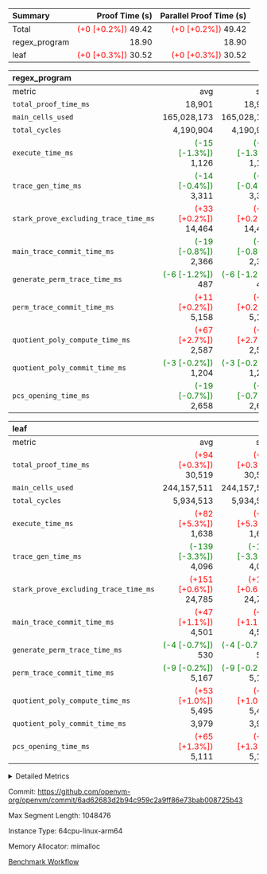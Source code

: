 | Summary | Proof Time (s) | Parallel Proof Time (s) |
|:---|---:|---:|
| Total | <span style='color: red'>(+0 [+0.2%])</span> 49.42 | <span style='color: red'>(+0 [+0.2%])</span> 49.42 |
| regex_program |  18.90 |  18.90 |
| leaf | <span style='color: red'>(+0 [+0.3%])</span> 30.52 | <span style='color: red'>(+0 [+0.3%])</span> 30.52 |


| regex_program |||||
|:---|---:|---:|---:|---:|
|metric|avg|sum|max|min|
| `total_proof_time_ms ` |  18,901 |  18,901 |  18,901 |  18,901 |
| `main_cells_used     ` |  165,028,173 |  165,028,173 |  165,028,173 |  165,028,173 |
| `total_cycles        ` |  4,190,904 |  4,190,904 |  4,190,904 |  4,190,904 |
| `execute_time_ms     ` | <span style='color: green'>(-15 [-1.3%])</span> 1,126 | <span style='color: green'>(-15 [-1.3%])</span> 1,126 | <span style='color: green'>(-15 [-1.3%])</span> 1,126 | <span style='color: green'>(-15 [-1.3%])</span> 1,126 |
| `trace_gen_time_ms   ` | <span style='color: green'>(-14 [-0.4%])</span> 3,311 | <span style='color: green'>(-14 [-0.4%])</span> 3,311 | <span style='color: green'>(-14 [-0.4%])</span> 3,311 | <span style='color: green'>(-14 [-0.4%])</span> 3,311 |
| `stark_prove_excluding_trace_time_ms` | <span style='color: red'>(+33 [+0.2%])</span> 14,464 | <span style='color: red'>(+33 [+0.2%])</span> 14,464 | <span style='color: red'>(+33 [+0.2%])</span> 14,464 | <span style='color: red'>(+33 [+0.2%])</span> 14,464 |
| `main_trace_commit_time_ms` | <span style='color: green'>(-19 [-0.8%])</span> 2,366 | <span style='color: green'>(-19 [-0.8%])</span> 2,366 | <span style='color: green'>(-19 [-0.8%])</span> 2,366 | <span style='color: green'>(-19 [-0.8%])</span> 2,366 |
| `generate_perm_trace_time_ms` | <span style='color: green'>(-6 [-1.2%])</span> 487 | <span style='color: green'>(-6 [-1.2%])</span> 487 | <span style='color: green'>(-6 [-1.2%])</span> 487 | <span style='color: green'>(-6 [-1.2%])</span> 487 |
| `perm_trace_commit_time_ms` | <span style='color: red'>(+11 [+0.2%])</span> 5,158 | <span style='color: red'>(+11 [+0.2%])</span> 5,158 | <span style='color: red'>(+11 [+0.2%])</span> 5,158 | <span style='color: red'>(+11 [+0.2%])</span> 5,158 |
| `quotient_poly_compute_time_ms` | <span style='color: red'>(+67 [+2.7%])</span> 2,587 | <span style='color: red'>(+67 [+2.7%])</span> 2,587 | <span style='color: red'>(+67 [+2.7%])</span> 2,587 | <span style='color: red'>(+67 [+2.7%])</span> 2,587 |
| `quotient_poly_commit_time_ms` | <span style='color: green'>(-3 [-0.2%])</span> 1,204 | <span style='color: green'>(-3 [-0.2%])</span> 1,204 | <span style='color: green'>(-3 [-0.2%])</span> 1,204 | <span style='color: green'>(-3 [-0.2%])</span> 1,204 |
| `pcs_opening_time_ms ` | <span style='color: green'>(-19 [-0.7%])</span> 2,658 | <span style='color: green'>(-19 [-0.7%])</span> 2,658 | <span style='color: green'>(-19 [-0.7%])</span> 2,658 | <span style='color: green'>(-19 [-0.7%])</span> 2,658 |

| leaf |||||
|:---|---:|---:|---:|---:|
|metric|avg|sum|max|min|
| `total_proof_time_ms ` | <span style='color: red'>(+94 [+0.3%])</span> 30,519 | <span style='color: red'>(+94 [+0.3%])</span> 30,519 | <span style='color: red'>(+94 [+0.3%])</span> 30,519 | <span style='color: red'>(+94 [+0.3%])</span> 30,519 |
| `main_cells_used     ` |  244,157,511 |  244,157,511 |  244,157,511 |  244,157,511 |
| `total_cycles        ` |  5,934,513 |  5,934,513 |  5,934,513 |  5,934,513 |
| `execute_time_ms     ` | <span style='color: red'>(+82 [+5.3%])</span> 1,638 | <span style='color: red'>(+82 [+5.3%])</span> 1,638 | <span style='color: red'>(+82 [+5.3%])</span> 1,638 | <span style='color: red'>(+82 [+5.3%])</span> 1,638 |
| `trace_gen_time_ms   ` | <span style='color: green'>(-139 [-3.3%])</span> 4,096 | <span style='color: green'>(-139 [-3.3%])</span> 4,096 | <span style='color: green'>(-139 [-3.3%])</span> 4,096 | <span style='color: green'>(-139 [-3.3%])</span> 4,096 |
| `stark_prove_excluding_trace_time_ms` | <span style='color: red'>(+151 [+0.6%])</span> 24,785 | <span style='color: red'>(+151 [+0.6%])</span> 24,785 | <span style='color: red'>(+151 [+0.6%])</span> 24,785 | <span style='color: red'>(+151 [+0.6%])</span> 24,785 |
| `main_trace_commit_time_ms` | <span style='color: red'>(+47 [+1.1%])</span> 4,501 | <span style='color: red'>(+47 [+1.1%])</span> 4,501 | <span style='color: red'>(+47 [+1.1%])</span> 4,501 | <span style='color: red'>(+47 [+1.1%])</span> 4,501 |
| `generate_perm_trace_time_ms` | <span style='color: green'>(-4 [-0.7%])</span> 530 | <span style='color: green'>(-4 [-0.7%])</span> 530 | <span style='color: green'>(-4 [-0.7%])</span> 530 | <span style='color: green'>(-4 [-0.7%])</span> 530 |
| `perm_trace_commit_time_ms` | <span style='color: green'>(-9 [-0.2%])</span> 5,167 | <span style='color: green'>(-9 [-0.2%])</span> 5,167 | <span style='color: green'>(-9 [-0.2%])</span> 5,167 | <span style='color: green'>(-9 [-0.2%])</span> 5,167 |
| `quotient_poly_compute_time_ms` | <span style='color: red'>(+53 [+1.0%])</span> 5,495 | <span style='color: red'>(+53 [+1.0%])</span> 5,495 | <span style='color: red'>(+53 [+1.0%])</span> 5,495 | <span style='color: red'>(+53 [+1.0%])</span> 5,495 |
| `quotient_poly_commit_time_ms` |  3,979 |  3,979 |  3,979 |  3,979 |
| `pcs_opening_time_ms ` | <span style='color: red'>(+65 [+1.3%])</span> 5,111 | <span style='color: red'>(+65 [+1.3%])</span> 5,111 | <span style='color: red'>(+65 [+1.3%])</span> 5,111 | <span style='color: red'>(+65 [+1.3%])</span> 5,111 |



<details>
<summary>Detailed Metrics</summary>

| group | num_segments | keygen_time_ms | commit_exe_time_ms |
| --- | --- | --- | --- |
| regex_program | 1 | 616 | 42 | 

| group | air_name | quotient_deg | interactions | constraints |
| --- | --- | --- | --- | --- |
| leaf | AccessAdapterAir<2> | 4 | 5 | 12 | 
| leaf | AccessAdapterAir<4> | 4 | 5 | 12 | 
| leaf | AccessAdapterAir<8> | 4 | 5 | 12 | 
| leaf | FriReducedOpeningAir | 4 | 35 | 59 | 
| leaf | NativePoseidon2Air<BabyBearParameters>, 1> | 4 | 31 | 302 | 
| leaf | PhantomAir | 4 | 3 | 4 | 
| leaf | ProgramAir | 1 | 1 | 4 | 
| leaf | VariableRangeCheckerAir | 1 | 1 | 4 | 
| leaf | VmAirWrapper<BranchNativeAdapterAir, BranchEqualCoreAir<1> | 2 | 11 | 23 | 
| leaf | VmAirWrapper<JalNativeAdapterAir, JalCoreAir> | 4 | 7 | 6 | 
| leaf | VmAirWrapper<NativeAdapterAir<2, 0>, PublicValuesCoreAir> | 4 | 11 | 23 | 
| leaf | VmAirWrapper<NativeAdapterAir<2, 1>, FieldArithmeticCoreAir> | 4 | 15 | 23 | 
| leaf | VmAirWrapper<NativeLoadStoreAdapterAir<1>, NativeLoadStoreCoreAir<1> | 4 | 15 | 20 | 
| leaf | VmAirWrapper<NativeLoadStoreAdapterAir<4>, NativeLoadStoreCoreAir<4> | 4 | 15 | 20 | 
| leaf | VmAirWrapper<NativeVectorizedAdapterAir<4>, FieldExtensionCoreAir> | 4 | 15 | 23 | 
| leaf | VmConnectorAir | 4 | 3 | 8 | 
| leaf | VolatileBoundaryAir | 4 | 4 | 16 | 
| regex_program | AccessAdapterAir<16> | 2 | 5 | 14 | 
| regex_program | AccessAdapterAir<2> | 2 | 5 | 14 | 
| regex_program | AccessAdapterAir<32> | 2 | 5 | 14 | 
| regex_program | AccessAdapterAir<4> | 2 | 5 | 14 | 
| regex_program | AccessAdapterAir<64> | 2 | 5 | 14 | 
| regex_program | AccessAdapterAir<8> | 2 | 5 | 14 | 
| regex_program | BitwiseOperationLookupAir<8> | 2 | 2 | 4 | 
| regex_program | KeccakVmAir | 2 | 321 | 4,571 | 
| regex_program | MemoryMerkleAir<8> | 2 | 4 | 40 | 
| regex_program | PersistentBoundaryAir<8> | 2 | 3 | 6 | 
| regex_program | PhantomAir | 2 | 3 | 5 | 
| regex_program | Poseidon2PeripheryAir<BabyBearParameters>, 1> | 2 | 1 | 286 | 
| regex_program | ProgramAir | 1 | 1 | 4 | 
| regex_program | RangeTupleCheckerAir<2> | 1 | 1 | 4 | 
| regex_program | VariableRangeCheckerAir | 1 | 1 | 4 | 
| regex_program | VmAirWrapper<Rv32BaseAluAdapterAir, BaseAluCoreAir<4, 8> | 2 | 19 | 43 | 
| regex_program | VmAirWrapper<Rv32BaseAluAdapterAir, LessThanCoreAir<4, 8> | 2 | 17 | 39 | 
| regex_program | VmAirWrapper<Rv32BaseAluAdapterAir, ShiftCoreAir<4, 8> | 2 | 23 | 90 | 
| regex_program | VmAirWrapper<Rv32BranchAdapterAir, BranchEqualCoreAir<4> | 2 | 11 | 25 | 
| regex_program | VmAirWrapper<Rv32BranchAdapterAir, BranchLessThanCoreAir<4, 8> | 2 | 13 | 41 | 
| regex_program | VmAirWrapper<Rv32CondRdWriteAdapterAir, Rv32JalLuiCoreAir> | 2 | 10 | 22 | 
| regex_program | VmAirWrapper<Rv32HintStoreAdapterAir, Rv32HintStoreCoreAir> | 2 | 15 | 17 | 
| regex_program | VmAirWrapper<Rv32JalrAdapterAir, Rv32JalrCoreAir> | 2 | 16 | 20 | 
| regex_program | VmAirWrapper<Rv32LoadStoreAdapterAir, LoadSignExtendCoreAir<4, 8> | 2 | 18 | 33 | 
| regex_program | VmAirWrapper<Rv32LoadStoreAdapterAir, LoadStoreCoreAir<4> | 2 | 17 | 38 | 
| regex_program | VmAirWrapper<Rv32MultAdapterAir, DivRemCoreAir<4, 8> | 2 | 25 | 88 | 
| regex_program | VmAirWrapper<Rv32MultAdapterAir, MulHCoreAir<4, 8> | 2 | 24 | 38 | 
| regex_program | VmAirWrapper<Rv32MultAdapterAir, MultiplicationCoreAir<4, 8> | 2 | 19 | 26 | 
| regex_program | VmAirWrapper<Rv32RdWriteAdapterAir, Rv32AuipcCoreAir> | 2 | 11 | 15 | 
| regex_program | VmConnectorAir | 2 | 3 | 9 | 

| group | air_name | idx | rows | prep_cols | perm_cols | main_cols | cells |
| --- | --- | --- | --- | --- | --- | --- | --- |
| leaf | AccessAdapterAir<2> | 0 | 2,097,152 |  | 16 | 11 | 56,623,104 | 
| leaf | AccessAdapterAir<4> | 0 | 1,048,576 |  | 16 | 13 | 30,408,704 | 
| leaf | AccessAdapterAir<8> | 0 | 131,072 |  | 16 | 17 | 4,325,376 | 
| leaf | FriReducedOpeningAir | 0 | 1,048,576 |  | 76 | 64 | 146,800,640 | 
| leaf | NativePoseidon2Air<BabyBearParameters>, 1> | 0 | 65,536 |  | 36 | 348 | 25,165,824 | 
| leaf | PhantomAir | 0 | 32,768 |  | 8 | 6 | 458,752 | 
| leaf | ProgramAir | 0 | 262,144 |  | 8 | 10 | 4,718,592 | 
| leaf | VariableRangeCheckerAir | 0 | 262,144 | 2 | 8 | 1 | 2,359,296 | 
| leaf | VmAirWrapper<BranchNativeAdapterAir, BranchEqualCoreAir<1> | 0 | 2,097,152 |  | 28 | 23 | 106,954,752 | 
| leaf | VmAirWrapper<JalNativeAdapterAir, JalCoreAir> | 0 | 131,072 |  | 12 | 10 | 2,883,584 | 
| leaf | VmAirWrapper<NativeAdapterAir<2, 0>, PublicValuesCoreAir> | 0 | 64 |  | 16 | 23 | 2,496 | 
| leaf | VmAirWrapper<NativeAdapterAir<2, 1>, FieldArithmeticCoreAir> | 0 | 4,194,304 |  | 20 | 30 | 209,715,200 | 
| leaf | VmAirWrapper<NativeLoadStoreAdapterAir<1>, NativeLoadStoreCoreAir<1> | 0 | 2,097,152 |  | 36 | 25 | 127,926,272 | 
| leaf | VmAirWrapper<NativeLoadStoreAdapterAir<4>, NativeLoadStoreCoreAir<4> | 0 | 65,536 |  | 36 | 34 | 4,587,520 | 
| leaf | VmAirWrapper<NativeVectorizedAdapterAir<4>, FieldExtensionCoreAir> | 0 | 131,072 |  | 20 | 40 | 7,864,320 | 
| leaf | VmConnectorAir | 0 | 2 | 1 | 8 | 4 | 24 | 
| leaf | VolatileBoundaryAir | 0 | 1,048,576 |  | 8 | 11 | 19,922,944 | 

| group | air_name | segment | rows | prep_cols | perm_cols | main_cols | cells |
| --- | --- | --- | --- | --- | --- | --- | --- |
| regex_program | AccessAdapterAir<2> | 0 | 64 |  | 24 | 11 | 2,240 | 
| regex_program | AccessAdapterAir<4> | 0 | 32 |  | 24 | 13 | 1,184 | 
| regex_program | AccessAdapterAir<8> | 0 | 131,072 |  | 24 | 17 | 5,373,952 | 
| regex_program | BitwiseOperationLookupAir<8> | 0 | 65,536 | 3 | 8 | 2 | 655,360 | 
| regex_program | KeccakVmAir | 0 | 32 |  | 1,288 | 3,164 | 142,464 | 
| regex_program | MemoryMerkleAir<8> | 0 | 131,072 |  | 20 | 32 | 6,815,744 | 
| regex_program | PersistentBoundaryAir<8> | 0 | 131,072 |  | 12 | 20 | 4,194,304 | 
| regex_program | PhantomAir | 0 | 512 |  | 12 | 6 | 9,216 | 
| regex_program | Poseidon2PeripheryAir<BabyBearParameters>, 1> | 0 | 16,384 |  | 8 | 300 | 5,046,272 | 
| regex_program | ProgramAir | 0 | 131,072 |  | 8 | 10 | 2,359,296 | 
| regex_program | RangeTupleCheckerAir<2> | 0 | 524,288 | 2 | 8 | 1 | 4,718,592 | 
| regex_program | VariableRangeCheckerAir | 0 | 262,144 | 2 | 8 | 1 | 2,359,296 | 
| regex_program | VmAirWrapper<Rv32BaseAluAdapterAir, BaseAluCoreAir<4, 8> | 0 | 2,097,152 |  | 80 | 36 | 243,269,632 | 
| regex_program | VmAirWrapper<Rv32BaseAluAdapterAir, LessThanCoreAir<4, 8> | 0 | 65,536 |  | 40 | 37 | 5,046,272 | 
| regex_program | VmAirWrapper<Rv32BaseAluAdapterAir, ShiftCoreAir<4, 8> | 0 | 262,144 |  | 52 | 53 | 27,525,120 | 
| regex_program | VmAirWrapper<Rv32BranchAdapterAir, BranchEqualCoreAir<4> | 0 | 524,288 |  | 48 | 26 | 38,797,312 | 
| regex_program | VmAirWrapper<Rv32BranchAdapterAir, BranchLessThanCoreAir<4, 8> | 0 | 262,144 |  | 56 | 32 | 23,068,672 | 
| regex_program | VmAirWrapper<Rv32CondRdWriteAdapterAir, Rv32JalLuiCoreAir> | 0 | 131,072 |  | 44 | 18 | 8,126,464 | 
| regex_program | VmAirWrapper<Rv32HintStoreAdapterAir, Rv32HintStoreCoreAir> | 0 | 16,384 |  | 36 | 26 | 1,015,808 | 
| regex_program | VmAirWrapper<Rv32JalrAdapterAir, Rv32JalrCoreAir> | 0 | 131,072 |  | 36 | 28 | 8,388,608 | 
| regex_program | VmAirWrapper<Rv32LoadStoreAdapterAir, LoadSignExtendCoreAir<4, 8> | 0 | 1,024 |  | 76 | 35 | 113,664 | 
| regex_program | VmAirWrapper<Rv32LoadStoreAdapterAir, LoadStoreCoreAir<4> | 0 | 2,097,152 |  | 72 | 40 | 234,881,024 | 
| regex_program | VmAirWrapper<Rv32MultAdapterAir, DivRemCoreAir<4, 8> | 0 | 128 |  | 104 | 57 | 20,608 | 
| regex_program | VmAirWrapper<Rv32MultAdapterAir, MulHCoreAir<4, 8> | 0 | 256 |  | 100 | 39 | 35,584 | 
| regex_program | VmAirWrapper<Rv32MultAdapterAir, MultiplicationCoreAir<4, 8> | 0 | 65,536 |  | 80 | 31 | 7,274,496 | 
| regex_program | VmAirWrapper<Rv32RdWriteAdapterAir, Rv32AuipcCoreAir> | 0 | 65,536 |  | 28 | 21 | 3,211,264 | 
| regex_program | VmConnectorAir | 0 | 2 | 1 | 12 | 4 | 32 | 

| group | idx | trace_gen_time_ms | total_proof_time_ms | total_cycles | total_cells | stark_prove_excluding_trace_time_ms | quotient_poly_compute_time_ms | quotient_poly_commit_time_ms | perm_trace_commit_time_ms | pcs_opening_time_ms | main_trace_commit_time_ms | main_cells_used | generate_perm_trace_time_ms | execute_time_ms |
| --- | --- | --- | --- | --- | --- | --- | --- | --- | --- | --- | --- | --- | --- | --- |
| leaf | 0 | 4,096 | 30,519 | 5,934,513 | 750,717,400 | 24,785 | 5,495 | 3,979 | 5,167 | 5,111 | 4,501 | 244,157,511 | 530 | 1,638 | 

| group | segment | trace_gen_time_ms | total_proof_time_ms | total_cycles | total_cells | stark_prove_excluding_trace_time_ms | quotient_poly_compute_time_ms | quotient_poly_commit_time_ms | perm_trace_commit_time_ms | pcs_opening_time_ms | main_trace_commit_time_ms | main_cells_used | generate_perm_trace_time_ms | execute_time_ms |
| --- | --- | --- | --- | --- | --- | --- | --- | --- | --- | --- | --- | --- | --- | --- |
| regex_program | 0 | 3,311 | 18,901 | 4,190,904 | 632,452,480 | 14,464 | 2,587 | 1,204 | 5,158 | 2,658 | 2,366 | 165,028,173 | 487 | 1,126 | 

</details>


Commit: https://github.com/openvm-org/openvm/commit/6ad62683d2b94c959c2a9ff86e73bab008725b43

Max Segment Length: 1048476

Instance Type: 64cpu-linux-arm64

Memory Allocator: mimalloc

[Benchmark Workflow](https://github.com/openvm-org/openvm/actions/runs/12832730247)

